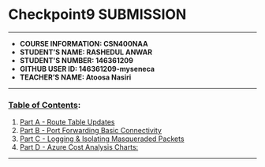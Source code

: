 # Checkpoint9 SUBMISSION
---
- **COURSE INFORMATION: CSN400NAA**
- **STUDENT’S NAME: RASHEDUL ANWAR**
- **STUDENT'S NUMBER: 146361209**
- **GITHUB USER ID: 146361209-myseneca**
- **TEACHER’S NAME: Atoosa Nasiri**
---
### <u>Table of Contents</u>:
1. [Part A - Route Table Updates](#header1)
2. [Part B - Port Forwarding Basic Connectivity](#header2)
3. [Part C - Logging & Isolating Masqueraded Packets](#header3)
4. [Part D - Azure Cost Analysis Charts:</u>](#header4)
---
